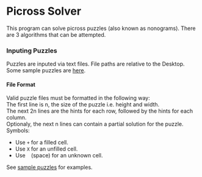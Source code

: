 # Picross Solver
This program can solve picross puzzles (also known as nonograms). There are 3 algorithms that can be attempted.

### Inputing Puzzles
Puzzles are inputed via text files. File paths are relative to the Desktop.<br>
Some sample puzzles are [here](./Sample%20Puzzles).<br>

#### File Format
Valid puzzle files must be formatted in the following way:<br>
The first line is n, the size of the puzzle i.e. height and width.<br>
The next 2n lines are the hints for each row, followed by the hints for each column.<br>
Optionaly, the next n lines can contain a partial solution for the puzzle. Symbols:<br>
- Use `+` for a filled cell.
- Use `X` for an unfilled cell.
- Use ` ` (space) for an unknown cell.

See [sample puzzles](./Sample%20Puzzles) for examples.
